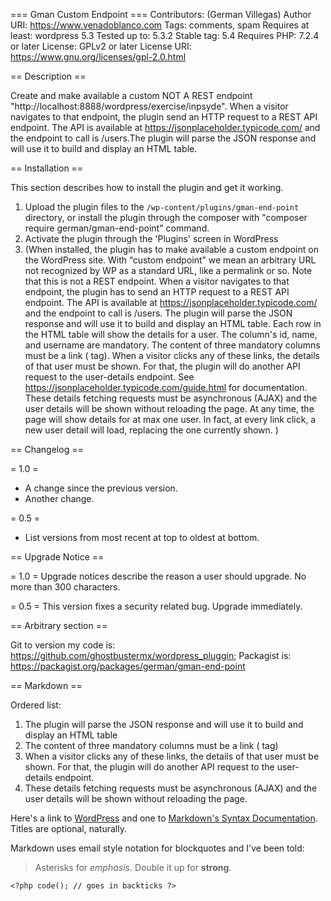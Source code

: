=== Gman Custom Endpoint ===
Contributors: (German Villegas)
Author URI: https://www.venadoblanco.com
Tags: comments, spam
Requires at least: wordpress 5.3
Tested up to: 5.3.2
Stable tag: 5.4
Requires PHP: 7.2.4 or later
License: GPLv2 or later
License URI: https://www.gnu.org/licenses/gpl-2.0.html


== Description ==

Create and make available a custom NOT A REST endpoint "http://localhost:8888/wordpress/exercise/inpsyde". When a visitor navigates to that endpoint, the plugin send an HTTP request to a REST API endpoint. The API is available at https://jsonplaceholder.typicode.com/ and the endpoint to call is /users.The plugin will parse the JSON response and will use it to build and display an HTML table.

== Installation ==

This section describes how to install the plugin and get it working.

1. Upload the plugin files to the `/wp-content/plugins/gman-end-point` directory, or install the plugin through the composer with "composer require german/gman-end-point" command.
2. Activate the plugin through the 'Plugins' screen in WordPress
3. (When installed, the plugin has to make available a custom endpoint on the WordPress site. With “custom endpoint” we mean an arbitrary URL not recognized by WP as a standard URL, like a permalink or so.
Note that this is not a REST endpoint. When a visitor navigates to that endpoint, the plugin has to send an HTTP request to a REST API endpoint. The API is available at https://jsonplaceholder.typicode.com/ and the endpoint to call is /users.
The plugin will parse the JSON response and will use it to build and display an HTML table. Each row in the HTML table will show the details for a user. The column's id, name, and username are mandatory.
The content of three mandatory columns must be a link (<a> tag). When a visitor clicks any of these links, the details of that user must be shown. For that, the plugin will do another API request to the user-details endpoint.
See https://jsonplaceholder.typicode.com/guide.html for documentation.
These details fetching requests must be asynchronous (AJAX) and the user details will be shown without reloading the page.
At any time, the page will show details for at max one user. In fact, at every link click, a new user detail will load, replacing the one currently shown.
)



== Changelog ==

= 1.0 =
* A change since the previous version.
* Another change.

= 0.5 =
* List versions from most recent at top to oldest at bottom.

== Upgrade Notice ==

= 1.0 =
Upgrade notices describe the reason a user should upgrade.  No more than 300 characters.

= 0.5 =
This version fixes a security related bug.  Upgrade immediately.

== Arbitrary section ==

Git to version my code is: https://github.com/ghostbustermx/wordpress_pluggin; Packagist is: https://packagist.org/packages/german/gman-end-point 

== Markdown ==

Ordered list:

1. The plugin will parse the JSON response and will use it to build and display an HTML table
2. The content of three mandatory columns must be a link (<a> tag)
3. When a visitor clicks any of these links, the details of that user must be shown. For that, the plugin will do another API request to the user-details endpoint.
4. These details fetching requests must be asynchronous (AJAX) and the user details will be shown without reloading the page.


Here's a link to [WordPress](https://wordpress.org/ "Your favorite software") and one to [Markdown's Syntax Documentation][markdown syntax].
Titles are optional, naturally.

[markdown syntax]: https://daringfireball.net/projects/markdown/syntax
            "Markdown is what the parser uses to process much of the readme file"

Markdown uses email style notation for blockquotes and I've been told:
> Asterisks for *emphasis*. Double it up  for **strong**.

`<?php code(); // goes in backticks ?>`